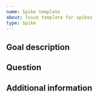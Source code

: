 ```yaml
---
name: Spike template
about: Issue template for spikes
type: Spike
---
```


## Goal description

## Question

## Additional information
